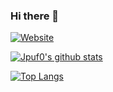 ### Hi there 👋
[![Website](https://img.shields.io/website?down_message=down&style=for-the-badge&up_message=up&url=https%3A%2F%2FJpuf.xyz)](https://jpuf.xyz)

[![Jpuf0's github stats](https://github-readme-stats.vercel.app/api?username=Jpuf0&count_private=true&show_icons=true&theme=tokyonight)](https://github.com/anuraghazra/github-readme-stats)


[![Top Langs](https://github-readme-stats.vercel.app/api/top-langs/?username=Jpuf0&theme=tokyonight)](https://github.com/anuraghazra/github-readme-stats)
